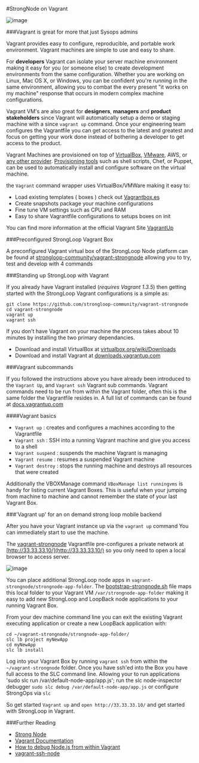 #StrongNode on Vagrant

![image](http://www.vagrantup.com/images/logo_vagrant-81478652.png) 

###Vagrant is great for more that just Sysops admins

Vagrant provides easy to configure, reproducible, and portable work environment. Vagrant machines are simple to use and easy to share.

For **developers** Vagrant can isolate your server machine environment making it easy for you (or someone else) to create development environments from the same configuration. Whether you are working on Linux, Mac OS X, or Windows, you can be confident you're running in the same environment, allowing you to combat the every present "it works on my machine" response that occurs in modern complex machine configurations.

Vagrant VM's are also great for **designers**, **managers** and **product stakeholders** since Vagrant will automatically setup a demo or staging machine with a since `vagrant up` command.  Once your engineering team configures the Vagrantfile you can get access to the latest and greatest and focus on getting your work done instead of bothering a developer to get access to the product.

Vagrant Machines are provisioned on top of [VirtualBox](https://www.virtualbox.org/), [VMware](http://www.vmware.com/), AWS, or [any other provider](http://docs.vagrantup.com/v2/providers/). [Provisioning tools](http://docs.vagrantup.com/v2/provisioning/) such as shell scripts, Chef, or Puppet, can be used to automatically install and configure software on the virtual machine.

the `Vagrant` command wrapper uses VirtualBox/VMWare making it easy to:

- Load existing templates ( boxes ) check out [Vagrantbox.es](http://www.vagrantbox.es/)
- Create snapshots package your machine configurations
- Fine tune VM settings such as CPU and RAM
- Easy to share Vagrantfile configurations to setups boxes on init

You can find more information at the official Vagrant Site [VagrantUp](http://www.vagrantup.com/)

###Preconfigured StrongLoop Vagrant Box

A preconfigured Vagrant virtual box of the StrongLoop Node platform can be found at [strongloop-community/vagrant-strongnode](https://github.com/strongloop-community/vagrant-strongnode) allowing you to try, test and develop with 4 commands

###Standing up StrongLoop with Vagrant

If you already have Vagrant installed (*requires Vagrant 1.3.5*) then getting started with the StrongLoop Vagrant configurations is a simple as:

```
git clone https://github.com/strongloop-community/vagrant-strongnode
cd vagrant-strongnode
vagrant up
vagrant ssh
```

If you don't have Vagrant on your machine the process takes about 10 minutes by installing the two primary dependancies.

- Download and install VirtualBox at [virtualbox.org/wiki/Downloads](https://www.virtualbox.org/wiki/Downloads)
- Download and install Vagrant at [downloads.vagrantup.com ](http://downloads.vagrantup.com/)

###Vagrant subcommands

If you followed the instructions above you have already been introduced to the  ```Vagrant Up```, and ```Vagrant ssh``` Vagrant sub commands. Vagrant commands need to be run from within the Vagrant folder, often this is the same folder the Vagrantfile resides in.  A full list of commands can be found at [docs.vagrantup.com](http://docs.vagrantup.com/v2/cli/index.html)

####Vagrant basics 
- `Vagrant up` : creates and configures a machines according to the Vagrantfile
- `Vagrant ssh` : SSH into a running Vagrant machine and give you access to a shell 
- `Vagrant suspend` :  suspends the machine Vagrant is managing 
- `Vagrant resume` : resumes a suspended Vagrant machine
- `Vagrant destroy` : stops the running machine and destroys all resources that were created

Additionally the VBOXManage command ```VBoxManage list runningvms``` is handy for listing current Vagrant Boxes.   This is useful when your jumping from machine to machine and cannot remember the state of your last Vagrant Box.

###'Vagrant up' for an on demand strong loop mobile backend

After you have your Vagrant instance up via the `vagrant up` command You can immediately start to use the machine.

The [vagrant-strongnode](https://github.com/strongloop-community/vagrant-strongnode) Vagrantfile pre-configures a private network at [http://33.33.33.10/](http://33.33.33.10/) so you only need to open a local browser to access server.

![image](http://strongloop.com/wp-content/uploads/2013/04/logo-strongloop.png)

You can place additional StrongLoop node apps in `vagrant-strongnode/strongnode-app-folder`.  The [bootstrap-strongnode.sh](https://github.com/strongloop-community/vagrant-strongnode/blob/master/bootstrap-strongnode.sh) file maps this local folder to your Vagrant VM `/var/strongnode-app-folder` making it easy to add new StrongLoop and LoopBack node applications to your running Vagrant Box.

From your dev machine command line you can exit the existing Vagrant executing application or create a new LoopBack application with:

```
cd ~/vagrant-strongnode/strongnode-app-folder/
slc lb project myNewApp
cd myNewApp
slc lb install
```

Log into your Vagrant Box by running `vagrant ssh` from within the `~/vagrant-strongnode` folder.  Once you have ssh'ed into the Box you have full access to the SLC command line.  Allowing your to run applications 'sudo slc run /var/default-node-app/app.js'; run the slc node-inspector debugger `sudo slc debug /var/default-node-app/app.js` or configure StrongOps via `slc`

So get started `Vagrant up` and `open http://33.33.33.10/` and get started with StrongLoop in Vagrant.
	
###Further Reading
- [Strong Node ](http://StrongLoop.com)
- [Vagrant Documentation](http://docs.vagrantup.com/v2/getting-started/index.html)
- [How to debug Node.js from within Vagrant](http://neilk.net/blog/2013/08/21/how-to-debug-node-dot-js-from-within-vagrant)
- [vagrant-ssh-node](https://gist.github.com/neilk/6311127)


